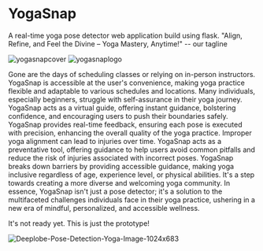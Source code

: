 # YogaSnap
A real-time yoga pose detector web application build using flask.
"Align, Refine, and Feel the Divine – Yoga Mastery, Anytime!" -- our tagline

![yogasnapcover](https://github.com/maitri-dalvi/YogaSnap/assets/144388185/38b3cee0-94c8-42a6-bbda-8aaa4fe50cb0)    ![yogasnaplogo](https://github.com/maitri-dalvi/YogaSnap/assets/144388185/48f69122-f43a-4b1c-b681-2eeec837d149)            





Gone are the days of scheduling classes or relying on in-person instructors. YogaSnap is accessible at the user's convenience, making yoga practice flexible and adaptable to various schedules and locations.
Many individuals, especially beginners, struggle with self-assurance in their yoga journey. YogaSnap acts as a virtual guide, offering instant guidance, bolstering confidence, and encouraging users to push their boundaries safely. YogaSnap provides real-time feedback, ensuring each pose is executed with precision, enhancing the overall quality of the yoga practice. Improper yoga alignment can lead to injuries over time. YogaSnap acts as a preventative tool, offering guidance to help users avoid common pitfalls and reduce the risk of injuries associated with incorrect poses. YogaSnap breaks down barriers by providing accessible guidance, making yoga inclusive regardless of age, experience level, or physical abilities. It's a step towards creating a more diverse and welcoming yoga community.
In essence, YogaSnap isn't just a pose detector; it's a solution to the multifaceted challenges individuals face in their yoga practice, ushering in a new era of mindful, personalized, and accessible wellness.

It's not ready yet. This is just the prototype!


![Deeplobe-Pose-Detection-Yoga-Image-1024x683](https://github.com/maitri-dalvi/YogaSnap/assets/144388185/c379a18a-7cee-471b-bc2e-bb64d33e37fd)

